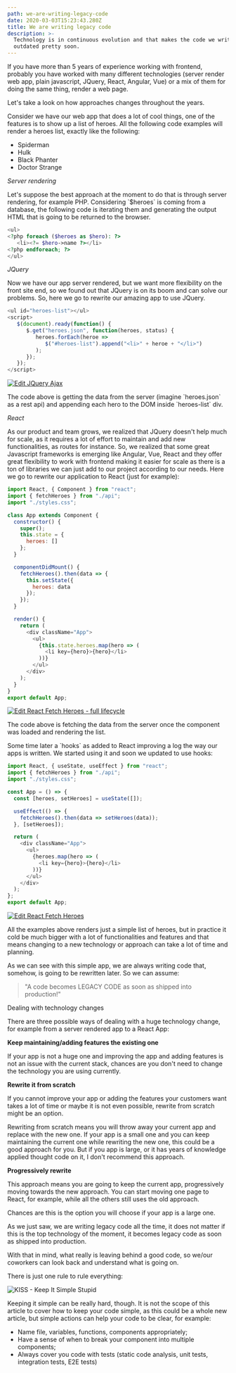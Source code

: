 ```yaml
---
path: we-are-writing-legacy-code
date: 2020-03-03T15:23:43.280Z
title: We are writing legacy code
description: >-
  Technology is in continuous evolution and that makes the code we write today
  outdated pretty soon.
---
```

If you have more than 5 years of experience working with frontend, probably you have worked with many different technologies (server render web app, plain javascript, JQuery, React, Angular, Vue) or a mix of them for doing the same thing, render a web page.

Let's take a look on how approaches changes throughout the years. 

Consider we have our web app that does a lot of cool things, one of the features is to show up a list of heroes. All the following code examples will render a heroes list, exactly like the following:

* Spiderman
* Hulk
* Black Phanter
* Doctor Strange

_Server rendering_

Let's suppose the best approach at the moment to do that is through server rendering, for example PHP. Considering \`$heroes\` is coming from a database, the following code is iterating them and generating the output HTML that is going to be returned to the browser.

```php
<ul>
<?php foreach ($heroes as $hero): ?>
   <li><?= $hero->name ?></li>
<?php endforeach; ?>
</ul>
```

_JQuery_

Now we have our app server rendered, but we want more flexibility on the front site end, so we found out that JQuery is on its boom and can solve our problems. So, here we go to rewrite our amazing app to use JQuery.

```javascript
<ul id="heroes-list"></ul>
<script>
   $(document).ready(function() {
      $.get("heroes.json", function(heroes, status) {
         heroes.forEach(heroe =>
            $("#heroes-list").append("<li>" + heroe + "</li>")
         );
      });
   });
</script>
```

[![Edit JQuery Ajax](https://codesandbox.io/static/img/play-codesandbox.svg)](https://codesandbox.io/s/jquery-ajax-lyqly?fontsize=14&hidenavigation=1&theme=dark)

The code above is getting the data from the server (imagine \`heroes.json\` as a rest api) and appending each hero to the DOM inside \`heroes-list\` div.

_React_

As our product and team grows, we realized that JQuery doesn't help much for scale, as it requires a lot of effort to maintain and add new functionalities, as routes for instance. So, we realized that some great Javascript frameworks is emerging like Angular, Vue, React and they offer great flexibility to work with frontend making it easier for scale as there is a ton of libraries we can just add to our project according to our needs. Here we go to rewrite our application to React (just for example):

```javascript
import React, { Component } from "react";
import { fetchHeroes } from "./api";
import "./styles.css";

class App extends Component {
  constructor() {
    super();
    this.state = {
      heroes: []
    };
  }

  componentDidMount() {
    fetchHeroes().then(data => {
      this.setState({
        heroes: data
      });
    });
  }

  render() {
    return (
      <div className="App">
        <ul>
          {this.state.heroes.map(hero => (
            <li key={hero}>{hero}</li>
          ))}
        </ul>
      </div>
    );
  }
}
export default App;
```

[![Edit React Fetch Heroes - full lifecycle](https://codesandbox.io/static/img/play-codesandbox.svg)](https://codesandbox.io/s/react-fetch-heroes-59u61?fontsize=14&hidenavigation=1&theme=dark)

The code above is fetching the data from the server once the component was loaded and rendering the list.

Some time later a \`hooks\` as added to React improving a log the way our apps is written. We started using it and soon we updated to use hooks:

```javascript
import React, { useState, useEffect } from "react";
import { fetchHeroes } from "./api";
import "./styles.css";

const App = () => {
  const [heroes, setHeroes] = useState([]);

  useEffect(() => {
    fetchHeroes().then(data => setHeroes(data));
  }, [setHeroes]);

  return (
    <div className="App">
      <ul>
        {heroes.map(hero => (
          <li key={hero}>{hero}</li>
        ))}
      </ul>
    </div>
  );
};
export default App;
```

[![Edit React Fetch Heroes](https://codesandbox.io/static/img/play-codesandbox.svg)](https://codesandbox.io/s/react-fetch-heroes-jb1of?fontsize=14&hidenavigation=1&theme=dark)



All the examples above renders just a simple list of heroes, but in practice it cold be much bigger with a lot of functionalities and features and that means changing to a new technology or approach can take a lot of time and planning.

As we can see with this simple app, we are always writing code that, somehow, is going to be rewritten later. So we can assume:

> "A code becomes LEGACY CODE as soon as shipped into production!"

Dealing with technology changes

There are three possible ways of dealing with a huge technology change, for example from a server rendered app to a React App:

**Keep maintaining/adding features the existing one**

If your app is not a huge one and improving the app and adding features is not an issue with the current stack, chances are you don't need to change the technology you are using currently.

**Rewrite it from scratch**

If you cannot improve your app or adding the features your customers want takes a lot of time or maybe it is not even possible, rewrite from scratch might be an option.

Rewriting from scratch means you will throw away your current app and replace with the new one. If your app is a small one and you can keep maintaining the current one while rewriting the new one, this could be a good approach for you. But if you app is large, or it has years of knowledge applied thought code on it, I don't recommend this approach.

**Progressively rewrite**

This approach means you are going to keep the current app, progressively moving towards the new approach. You can start moving one page to React, for example, while all the others still uses the old approach.

Chances are this is the option you will choose if your app is a large one.

As we just saw, we are writing legacy code all the time, it does not matter if this is the top technology of the moment, it becomes legacy code as soon as shipped into production. 

With that in mind, what really is leaving behind a good code, so we/our coworkers can look back and understand what is going on.

There is just one rule to rule everything:

![KISS - Keep It Simple Stupid](/assets/kiss.png "KISS - Keep It Simple Stupid")

Keeping it simple can be really hard, though. It is not the scope of this article to cover how to keep your code simple, as this could be a whole new article, but simple actions can help your code to be clear, for example:

* Name file, variables, functions, components appropriately;
* Have a sense of when to break your component into multiple components;
* Always cover you code with tests (static code analysis, unit tests, integration tests, E2E tests)
